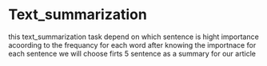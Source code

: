 # Text_summarization
this text_summarization task depend on which sentence is hight importance acoording to the frequancy for each word 
after knowing the importnace for each sentence we will choose firts 5 sentence as a summary for our article
